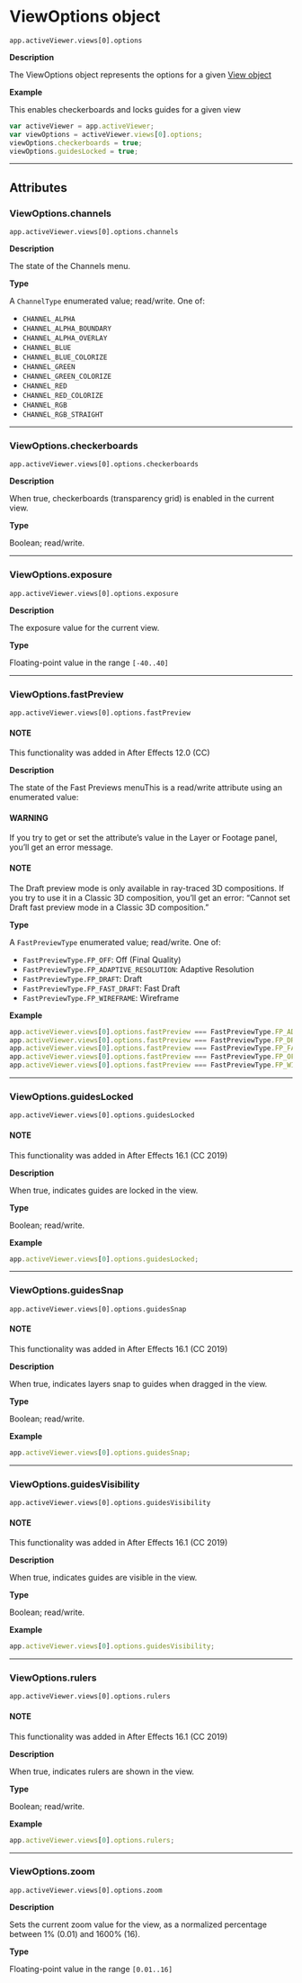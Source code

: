 # ViewOptions object

`app.activeViewer.views[0].options`

**Description**

The ViewOptions object represents the options for a given [View object](view.md#view)

**Example**

This enables checkerboards and locks guides for a given view

```javascript
var activeViewer = app.activeViewer;
var viewOptions = activeViewer.views[0].options;
viewOptions.checkerboards = true;
viewOptions.guidesLocked = true;
```

---

## Attributes

### ViewOptions.channels

`app.activeViewer.views[0].options.channels`

**Description**

The state of the Channels menu.

**Type**

A `ChannelType` enumerated value; read/write. One of:

- `CHANNEL_ALPHA`
- `CHANNEL_ALPHA_BOUNDARY`
- `CHANNEL_ALPHA_OVERLAY`
- `CHANNEL_BLUE`
- `CHANNEL_BLUE_COLORIZE`
- `CHANNEL_GREEN`
- `CHANNEL_GREEN_COLORIZE`
- `CHANNEL_RED`
- `CHANNEL_RED_COLORIZE`
- `CHANNEL_RGB`
- `CHANNEL_RGB_STRAIGHT`

---

### ViewOptions.checkerboards

`app.activeViewer.views[0].options.checkerboards`

**Description**

When true, checkerboards (transparency grid) is enabled in the current view.

**Type**

Boolean; read/write.

---

### ViewOptions.exposure

`app.activeViewer.views[0].options.exposure`

**Description**

The exposure value for the current view.

**Type**

Floating-point value in the range `[-40..40]`

---

### ViewOptions.fastPreview

`app.activeViewer.views[0].options.fastPreview`

#### NOTE
This functionality was added in After Effects 12.0 (CC)

**Description**

The state of the Fast Previews menuThis is a read/write attribute using an enumerated value:

#### WARNING
If you try to get or set the attribute’s value in the Layer or Footage panel, you’ll get an error message.

#### NOTE
The Draft preview mode is only available in ray-traced 3D compositions. If you try to use it in a Classic 3D composition, you’ll get an error: “Cannot set Draft fast preview mode in a Classic 3D composition.”

**Type**

A `FastPreviewType` enumerated value; read/write. One of:

- `FastPreviewType.FP_OFF`: Off (Final Quality)
- `FastPreviewType.FP_ADAPTIVE_RESOLUTION`: Adaptive Resolution
- `FastPreviewType.FP_DRAFT`: Draft
- `FastPreviewType.FP_FAST_DRAFT`: Fast Draft
- `FastPreviewType.FP_WIREFRAME`: Wireframe

**Example**

```javascript
app.activeViewer.views[0].options.fastPreview === FastPreviewType.FP_ADAPTIVE_RESOLUTION;
app.activeViewer.views[0].options.fastPreview === FastPreviewType.FP_DRAFT;
app.activeViewer.views[0].options.fastPreview === FastPreviewType.FP_FAST_DRAFT;
app.activeViewer.views[0].options.fastPreview === FastPreviewType.FP_OFF;
app.activeViewer.views[0].options.fastPreview === FastPreviewType.FP_WIREFRAME;
```

---

### ViewOptions.guidesLocked

`app.activeViewer.views[0].options.guidesLocked`

#### NOTE
This functionality was added in After Effects 16.1 (CC 2019)

**Description**

When true, indicates guides are locked in the view.

**Type**

Boolean; read/write.

**Example**

```javascript
app.activeViewer.views[0].options.guidesLocked;
```

---

### ViewOptions.guidesSnap

`app.activeViewer.views[0].options.guidesSnap`

#### NOTE
This functionality was added in After Effects 16.1 (CC 2019)

**Description**

When true, indicates layers snap to guides when dragged in the view.

**Type**

Boolean; read/write.

**Example**

```javascript
app.activeViewer.views[0].options.guidesSnap;
```

---

### ViewOptions.guidesVisibility

`app.activeViewer.views[0].options.guidesVisibility`

#### NOTE
This functionality was added in After Effects 16.1 (CC 2019)

**Description**

When true, indicates guides are visible in the view.

**Type**

Boolean; read/write.

**Example**

```javascript
app.activeViewer.views[0].options.guidesVisibility;
```

---

### ViewOptions.rulers

`app.activeViewer.views[0].options.rulers`

#### NOTE
This functionality was added in After Effects 16.1 (CC 2019)

**Description**

When true, indicates rulers are shown in the view.

**Type**

Boolean; read/write.

**Example**

```javascript
app.activeViewer.views[0].options.rulers;
```

---

### ViewOptions.zoom

`app.activeViewer.views[0].options.zoom`

**Description**

Sets the current zoom value for the view, as a normalized percentage between 1% (0.01) and 1600% (16).

**Type**

Floating-point value in the range `[0.01..16]`
